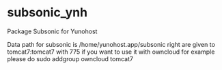 subsonic_ynh
============
Package Subsonic for Yunohost

Data path for subsonic is /home/yunohost.app/subsonic
right are given to tomcat7:tomcat7 with 775
if you want to use it with owncloud for example please do
sudo addgroup owncloud tomcat7